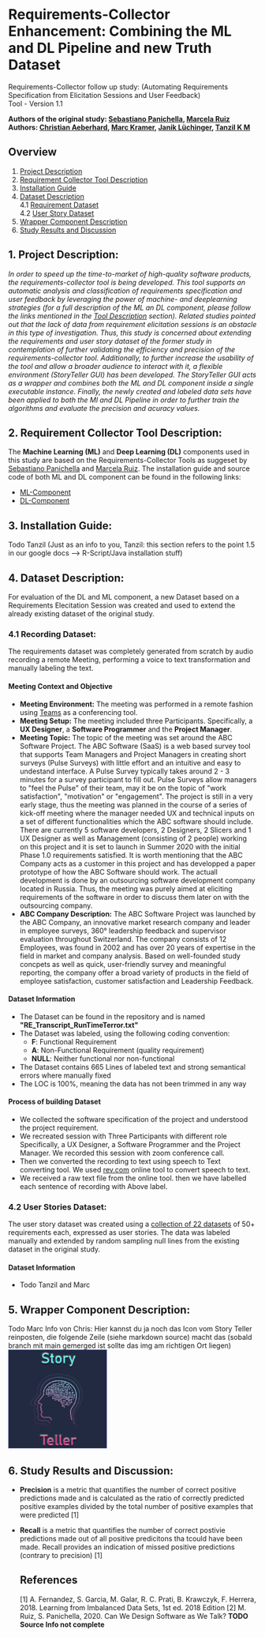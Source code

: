 # Requirements-Collector Enhancement: Combining the ML and DL Pipeline and new Truth Dataset
Requirements-Collector follow up study: (Automating Requirements Specification from Elicitation Sessions and User Feedback)\
Tool - Version 1.1 

**Authors of the original study: [Sebastiano Panichella](https://spanichella.github.io/index.html), [Marcela Ruiz](https://www.marcelaruiz.eu/)**\
**Authors: [Christian Aeberhard](https://github.com/niddhog), [Marc Kramer](https://github.com/Makram95), [Janik Lüchinger](https://github.com/jluech), [Tanzil K M](https://github.com/tanzilkm)**

## Overview
1. [Project Description](#section1)
2. [Requirement Collector Tool Description](#section2)
3. [Installation Guide](#section3)
4. [Dataset Description](#section4)\
4.1 [Requirement Dataset](#section4.1)\
4.2 [User Story Dataset](#section4.1)
5. [Wrapper Component Description](#section5)
6. [Study Results and Discussion](#section6)

## 1. Project Description: <a name="section1"></a>
*In order to speed up the time-to-market of high-quality software products, the requirements-collector tool is being developed. This tool supports an automatic analysis and classification of requirements specification and user feedback by leveraging the power of machine- and deeplearning strategies (for a full description of the ML an DL component, please follow the links mentioned in the [Tool Description](#section2) section). Related studies pointed out that the lack of data from requirement elicitation sessions is an obstacle in this type of investigation. Thus, this study is concerned about extending the requirements and user story dataset of the former study in contemplation of further validating the efficiency and precision of the requirements-collector tool. Additionally, to further increase the usability of the tool and allow a broader audience to interact with it, a flexible environment (StoryTeller GUI) has been developed. The StoryTeller GUI acts as a wrapper and combines both the ML and DL component inside a single executable instance. Finally, the newly created and labeled data sets have been applied to both the Ml and DL Pipeline in order to further train the algorithms and evaluate the precision and acuracy values.*

## 2. Requirement Collector Tool Description: <a name="section2"></a>
The **Machine Learning (ML)** and **Deep Learning (DL)** components used in this study are based on the Requirements-Collector Tools as suggeset by [Sebastiano Panichella](https://spanichella.github.io/index.html) and [Marcela Ruiz](https://www.marcelaruiz.eu/). The installation guide and source code of both ML and DL component can be found in the following links:

- [ML-Component](https://github.com/spanichella/Requirement-Collector-ML-Component)
- [DL-Component](https://github.com/lmruizcar/Requirements-Collector-DL-Component)

## 3. Installation Guide: <a name="section3"></a>
Todo Tanzil (Just as an info to you, Tanzil: this section refers to the point 1.5 in our google docs --> R-Script/Java installation stuff)

## 4. Dataset Description: <a name="section4"></a>
For evaluation of the DL and ML component, a new Dataset based on a Requirements Elecitation Session was created and used to extend the already existing dataset of the original study.

### 4.1 Recording Dataset: <a name="section4.1"></a>
The requirements dataset was completely generated from scratch by audio recording a remote Meeting, performing a voice to text transformation and manually labeling the text.

#### Meeting Context and Objective
- **Meeting Environment:** The meeting was performed in a remote fashion using [Teams](https://www.microsoft.com/de-ch/microsoft-365/microsoft-teams/group-chat-software) as a conferencing tool.
- **Meeting Setup:** The meeting included three Participants. Specifically, a **UX Designer**, a **Software Programmer** and the **Project Manager**.
- **Meeting Topic:** The topic of the meeting was set around the ABC Software Project. The ABC Software (SaaS) is a web based survey tool that supports Team Managers and Project Managers in creating short surveys (Pulse Surveys) with little effort and an intuitive and easy to undestand interface. A Pulse Survey typically takes around 2 - 3 minutes for a survey participant to fill out. Pulse Surveys allow managers to "feel the Pulse" of their team, may it be on the topic of "work satisfaction", "motivation" or "engagement". The project is still in a very early stage, thus the meeting was planned in the course of a series of kick-off meeting where the manager needed UX and technical inputs on a set of different functionalities which the ABC software should include. There are currently 5 software developers, 2 Designers, 2 Slicers and 1 UX Designer as well as Management (consisting of 2 people) working on this project and it is set to launch in Summer 2020 with the initial Phase 1.0 requirements satisfied. It is worth mentioning that the ABC Company acts as a customer in this project and has developped a paper prototype of how the ABC Software should work. The actuall development is done by an outsourcing software development company located in Russia. Thus, the meeting was purely aimed at eliciting requirements of the software in order to discuss them later on with the outsourcing company.
- **ABC Company Description:** The ABC Software Project was launched by the ABC Company, an innovative market research company and leader in employee surveys, 360° leadership feedback and supervisor evaluation throughout Switzerland. The company consists of 12 Employees, was found in 2002 and has over 20 years of expertise in the field in market and company analysis. Based on well-founded study concpets as well as quick, user-friendly survey and meaningful reporting, the company offer a broad variety of products in the field of employee satisfaction, customer satisfaction and Leadership Feedback.

#### Dataset Information
  - The Dataset can be found in the repository and is named **"RE_Transcript_RunTimeTerror.txt"**
  - The Dataset was labeled, using the following coding convention:
    - **F**: Functional Requirement
    - **A**: Non-Functional Requirement (quality requirement)
    - **NULL**: Neither functional nor non-functional
  - The Dataset contains 665 Lines of labeled text and strong semantical errors where manually fixed
  - The LOC is 100%, meaning the data has not been trimmed in any way
 #### Process of building Dataset
  - We collected the software specification of the project and understood the project requirement.
  - We recreated session with Three Participants with different role Specifically, a UX Designer, a Software Programmer and the Project Manager. We recorded this session with zoom conference call.
  - Then we converted the recording to text using speech to Text converting tool. We used [rev.com](https://www.rev.com/)  online tool to convert speech to text.
  - We received a raw text file from the online tool. then we have labelled each sentence of recording with Above label.
  
  ### 4.2 User Stories Dataset: <a name="section4.2"></a>
  The user story dataset was created using a [collection of 22 datasets](https://data.mendeley.com/datasets/7zbk8zsd8y/1) of 50+ requirements each, expressed as user stories. The data was labeled manually and extended by random sampling null lines from the existing dataset in the original study.
  
  #### Dataset Information
  - Todo Tanzil and Marc
  
  ## 5. Wrapper Component Description: <a name="section5"></a>
Todo Marc
Info von Chris: Hier kannst du ja noch das Icon vom Story Teller reinposten, die folgende Zeile (siehe markdown source) macht das (sobald branch mit main gemerged ist sollte das img am richtigen Ort liegen)
![](ML_Component/CombinedProject/Images/swmlogo2.jpg)

  ## 6. Study Results and Discussion: <a name="section6"></a>
- **Precision** is a metric that quantifies the number of correct positive predictions made and is calculated as the ratio of correctly predicted positive examples divided by the total number of positive examples that were predicted [1]
- **Recall** is a metric that quantifies the number of correct postivie predictions made out of all positive predicitons tha tcould have been made. Recall provides an indication of missed positive predictions (contrary to precision) [1]

  ## References
  [1] A. Fernandez, S. Garcia, M. Galar, R. C. Prati, B. Krawczyk, F. Herrera, 2018. Learning from Imbalanced Data Sets, 1st ed. 2018 Edition
  [2] M. Ruiz, S. Panichella, 2020. Can We Design Software as We Talk? **TODO Source Info not complete**
       
       
       
